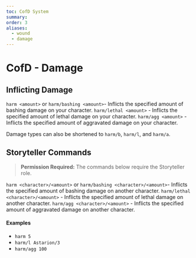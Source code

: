 ```yaml
---
toc: CofD System
summary:
order: 3
aliases:
  - wound
  - damage
---
```


# CofD - Damage

## Inflicting Damage

`harm <amount>` or `harm/bashing <amount>`- Inflicts the specified amount of bashing damage on your character.
`harm/lethal <amount>` - Inflicts the specified amount of lethal damage on your character.
`harm/agg <amount>` - Inflicts the specified amount of aggravated damage on your character.

Damage types can also be shortened to `harm/b`, `harm/l`, and `harm/a`.

## Storyteller Commands

> **Permission Required:** The commands below require the Storyteller role.

`harm <character>/<amount>` or `harm/bashing <character>/<amount>`- Inflicts the specified amount of bashing damage on another character.
`harm/lethal <character>/<amount>` - Inflicts the specified amount of lethal damage on another character.
`harm/agg <character>/<amount>` - Inflicts the specified amount of aggravated damage on another character.

#### Examples

- `harm 5`
- `harm/l Astarion/3`
- `harm/agg 100`
